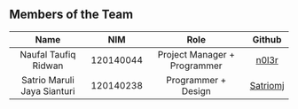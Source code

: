 ## Members of the Team
<div align="center">

| Name | NIM | Role | Github|
| :---: | :---: | :---: | :---: |
| Naufal Taufiq Ridwan     | 120140044 | Project Manager + Programmer | [n0l3r](https://github.com/n0l3r) |
| Satrio Maruli Jaya Sianturi     | 120140238 | Programmer + Design | [Satriomj](https://github.com/Satriomj) |

</div>
